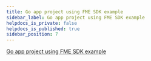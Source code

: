 ```yaml
---
title: Go app project using FME SDK example
sidebar_label: Go app project using FME SDK example
helpdocs_is_private: false
helpdocs_is_published: true
sidebar_position: 7
---
```


<p>
  <button hidden style={{borderRadius:'8px', border:'1px', fontFamily:'Courier New', fontWeight:'800', textAlign:'left'}}> help.split.io link: https://help.split.io/hc/en-us/articles/360015713451-Go-App-Project-using-Split-SDK-example </button>
</p>

[Go app project using FME SDK example](https://github.com/Split-Community/Split-SDKs-Examples/tree/main/Go-SDK)